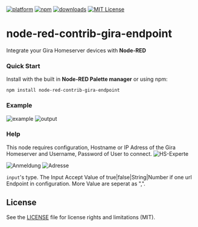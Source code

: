 [![platform](https://img.shields.io/badge/platform-Node--RED-red)](https://nodered.org)
[![npm](https://img.shields.io/npm/v/node-red-contrib-gira-endpoint.svg)](https://www.npmjs.com/package/node-red-contrib-gira-endpoint)
[![downloads](https://img.shields.io/npm/dt/node-red-contrib-gira-endpoint.svg)](https://www.npmjs.com/package/node-red-contrib-gira-endpoint)
[![MIT License](https://img.shields.io/badge/license-MIT-blue.svg)](https://github.com/luckyy0815/node-red-contrib-gira-endpoint/master/LICENSE.md)
# node-red-contrib-gira-endpoint


Integrate your Gira Homeserver devices with <b>Node-RED</b>

### Quick Start

Install with the built in <b>Node-RED Palette manager</b> or using npm:
```
npm install node-red-contrib-gira-endpoint
```

### Example
![example](https://user-images.githubusercontent.com/92378009/156930086-bebdfd13-1ee1-4eea-8154-7322a0567c7f.jpg)
![output](https://user-images.githubusercontent.com/92378009/156930101-4765f21c-da2c-4302-96c9-0554ee8d68d9.jpg)


### Help

This node requires configuration, Hostname or IP Adress of the Gira Homeserver and Username, Password of User to connect.
![HS-Experte](https://user-images.githubusercontent.com/92378009/156930433-0ff6efc5-9975-43b9-b540-12a75d57a988.jpg)

![Anmeldung](https://user-images.githubusercontent.com/92378009/156930104-05952b4f-85bb-46d5-bf87-500fa1e23b9c.jpg)
![Adresse](https://user-images.githubusercontent.com/92378009/156930105-ce7ee832-d3d5-4e3e-b389-9bf9d284064b.jpg)


<code>input</code>'s type. The Input Accept Value of true|false|String|Number if one url Endpoint in configuration.
More Value are seperat as ",".


## License
See the [LICENSE](LICENSE.md) file for license rights and limitations (MIT).
